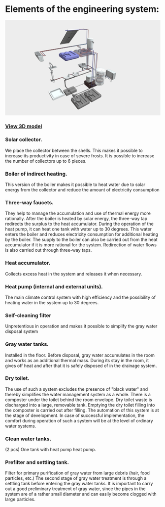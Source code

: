 # Elements of the engineering system:

![alt text](https://github.com/Lifesystems-Laboratory/ablution-block/blob/main/integrated%20system/integrated_system.jpg?raw=true)

### [View 3D model](https://sketchfab.com/3d-models/ablution-block-engineering-systems-5aa6472397a7414297a3cd75e5811d56)

### Solar collector. 
We place the collector between the shells. This makes it possible to increase its productivity in case of severe frosts. It is possible to increase the number of collectors up to 6 pieces.

### Boiler of indirect heating. 
This version of the boiler makes it possible to heat water due to solar energy from the collector and reduce the amount of electricity consumption

### Three-way faucets. 
They help to manage the accumulation and use of thermal energy more rationally. After the boiler is heated by solar energy, the three-way tap redirects the surplus to the heat accumulator. During the operation of the heat pump, it can heat one tank with water up to 30 degrees. This water enters the boiler and reduces electricity consumption for additional heating by the boiler. The supply to the boiler can also be carried out from the heat accumulator if it is more rational for the system. Redirection of water flows is also carried out through three-way taps.

### Heat accumulator. 
Collects excess heat in the system and releases it when necessary.

### Heat pump (internal and external units). 
The main climate control system with high efficiency and the possibility of heating water in the system up to 30 degrees.

### Self-cleaning filter 
Unpretentious in operation and makes it possible to simplify the gray water disposal system

### Gray water tanks.
Installed in the floor. Before disposal, gray water accumulates in the room and works as an additional thermal mass. During its stay in the room, it gives off heat and after that it is safely disposed of in the drainage system.

### Dry toilet.
The use of such a system excludes the presence of "black water" and thereby simplifies the water management system as a whole. There is a composter under the toilet behind the room envelope. Dry toilet waste is discharged into a large, removable tank. Emptying the dry toilet filling into the composter is carried out after filling. The automation of this system is at the stage of development. In case of successful implementation, the comfort during operation of such a system will be at the level of ordinary water systems.

### Clean water tanks. 
(2 pcs) One tank with heat pump heat pump.

### Prefilter and settling tank.
Filter for primary purification of gray water from large debris (hair, food particles, etc.)
The second stage of gray water treatment is through a settling tank before entering the gray water tanks. It is important to carry out a good preliminary treatment of gray water, since the pipes in the system are of a rather small diameter and can easily become clogged with large particles.
